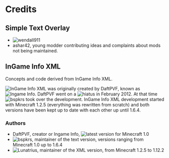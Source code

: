 # Credits

## Simple Text Overlay
 - ![wendall911](https://github.com/wendall911/)
 - ashar42, young modder contributing ideas and complaints about mods not being maintained.

## InGame Info XML

Concepts and code derived from InGame Info XML.

![InGame Info XML](https://github.com/Lunatrius/InGame-Info-XML) was originally created by DaftPVF, known as ![Ingame Info](http://www.minecraftforum.net/topic/124117-/#ingame_info). DaftPVF went on a ![hiatus](http://www.minecraftforum.net/topic/124117-/page__st__920#entry12634055) in February 2012. At that time ![bspkrs](https://github.com/bspkrs/) took over the development. InGame Info XML development started with Minecraft 1.2.5 (everything was rewritten from scratch) and both versions have been kept up to date with each other up until 1.6.4.

### Authors

 - DaftPVF, creator or Ingame Info, ![latest version](http://www.minecraftforum.net/topic/124117-) for Minecraft 1.0
 - ![bspkrs](https://github.com/bspkrs/), maintainer of the text version, versions ranging from Minecraft 1.0 up to 1.6.4
 - ![Lunatrius](https://github.com/Lunatrius), maintainer of the XML version, from Minecraft 1.2.5 to 1.12.2
